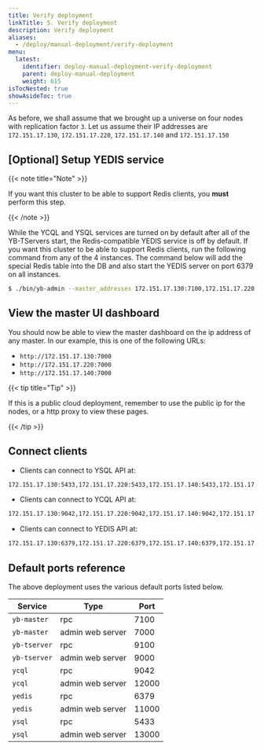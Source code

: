 ```yaml
---
title: Verify deployment
linkTitle: 5. Verify deployment
description: Verify deployment
aliases:
  - /deploy/manual-deployment/verify-deployment
menu:
  latest:
    identifier: deploy-manual-deployment-verify-deployment
    parent: deploy-manual-deployment
    weight: 615
isTocNested: true
showAsideToc: true
---
```


As before, we shall assume that we brought up a universe on four nodes with replication factor `3`. Let us assume their IP addresses are `172.151.17.130`, `172.151.17.220`, `172.151.17.140` and `172.151.17.150`

## [Optional] Setup YEDIS service

{{< note title="Note" >}}

If you want this cluster to be able to support Redis clients, you **must** perform this step.

{{< /note >}}

While the YCQL and YSQL services are turned on by default after all of the YB-TServers start, the Redis-compatible YEDIS service is off by default. If you want this cluster to be able to support Redis clients, run the following command from any of the 4 instances. The command below will add the special Redis table into the DB and also start the YEDIS server on port 6379 on all instances.

```sh
$ ./bin/yb-admin --master_addresses 172.151.17.130:7100,172.151.17.220:7100,172.151.17.140:7100 setup_redis_table
```

## View the master UI dashboard

You should now be able to view the master dashboard on the ip address of any master. In our example, this is one of the following URLs:

- `http://172.151.17.130:7000`
- `http://172.151.17.220:7000`
- `http://172.151.17.140:7000`

{{< tip title="Tip" >}}

If this is a public cloud deployment, remember to use the public ip for the nodes, or a http proxy to view these pages.

{{< /tip >}}

## Connect clients

- Clients can connect to YSQL API at:

```sh
172.151.17.130:5433,172.151.17.220:5433,172.151.17.140:5433,172.151.17.150:5433
```

- Clients can connect to YCQL API at:

```sh
172.151.17.130:9042,172.151.17.220:9042,172.151.17.140:9042,172.151.17.150:9042
```

- Clients can connect to YEDIS API at:

```sh
172.151.17.130:6379,172.151.17.220:6379,172.151.17.140:6379,172.151.17.150:6379
```

## Default ports reference

The above deployment uses the various default ports listed below.

Service | Type | Port
--------|------| -------
`yb-master` | rpc | 7100
`yb-master` | admin web server | 7000
`yb-tserver` | rpc | 9100
`yb-tserver` | admin web server | 9000
`ycql` | rpc | 9042
`ycql` | admin web server | 12000
`yedis` | rpc | 6379
`yedis` | admin web server | 11000
`ysql` | rpc | 5433
`ysql` | admin web server | 13000
